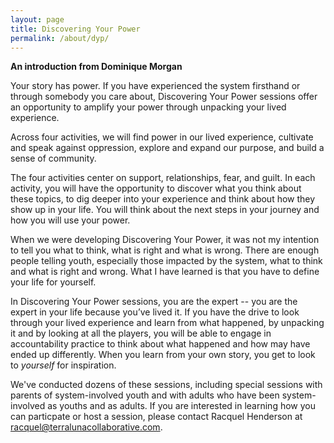 ```yaml
---
layout: page
title: Discovering Your Power
permalink: /about/dyp/
---
```


**An introduction from Dominique Morgan**

Your story has power. If you have experienced the system firsthand or through somebody you care about, Discovering Your Power sessions offer an opportunity to amplify your power through unpacking your lived experience.

Across four activities, we will find power in our lived experience, cultivate and speak against oppression, explore and expand our purpose, and build a sense of community.

The four activities center on support, relationships, fear, and guilt. In each activity, you will have the opportunity to discover what you think about these topics, to dig deeper into your experience and think about how they show up in your life. You will think about the next steps in your journey and how you will use your power.

When we were developing Discovering Your Power, it was not my intention to tell you what to think, what is right and what is wrong. There are enough people telling youth, especially those impacted by the system, what to think and what is right and wrong. What I have learned is that you have to define your life for yourself.

In Discovering Your Power sessions, you are the expert -- you are the expert in your life because you’ve lived it. If you have the drive to look through your lived experience and learn from what happened, by unpacking it and by looking at all the players, you will be able to engage in accountability practice to think about what happened and how may have ended up differently. When you learn from your own story, you get to look to *yourself* for inspiration.

We've conducted dozens of these sessions, including special sessions with parents of system-involved youth and with adults who have been system-involved as youths and as adults. If you are interested in learning how you can particpate or host a session, please contact Racquel Henderson at racquel@terralunacollaborative.com.
